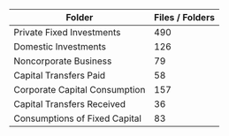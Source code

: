 | Folder                        |   Files / Folders |
|-------------------------------|-------------------|
| Private Fixed Investments     |               490 |
| Domestic Investments          |               126 |
| Noncorporate Business         |                79 |
| Capital Transfers Paid        |                58 |
| Corporate Capital Consumption |               157 |
| Capital Transfers Received    |                36 |
| Consumptions of Fixed Capital |                83 |